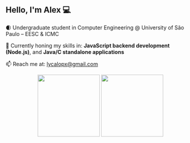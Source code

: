 ## Hello, I'm Alex 💻

🌒 Undergraduate student in Computer Engineering @ University of São Paulo – EESC & ICMC

🔭 Currently honing my skills in: **JavaScript backend development (Node.js)**, and **Java/C standalone applications**

📫 Reach me at: lycalopx@gmail.com

<div align="center">
  <img src="https://github-readme-stats.vercel.app/api?username=LycalopX&show_icons=true&theme=radical" height="165"/>
  <img src="https://github-readme-stats.vercel.app/api/top-langs/?username=LycalopX&layout=compact&theme=radical" height="165"/>
</div>
